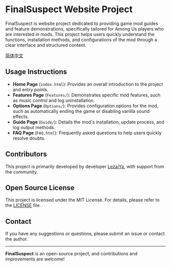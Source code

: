 # FinalSuspect Website Project

FinalSuspect is website project dedicated to providing game mod guides and feature demonstrations, specifically tailored for Among Us players who are interested in mods. This project helps users quickly understand the functions, installation methods, and configurations of the mod through a clear interface and structured content.

[简体中文](README.md)

## Usage Instructions

- **Home Page** (`index.html`): Provides an overall introduction to the project and entry points.
- **Features Page** (`Features/`): Demonstrates specific mod features, such as music control and log uninstallation.
- **Options Page** (`Options/`): Provides configuration options for the mod, such as automatically ending the game or disabling vanilla sound effects.
- **Guide Page** (`Guide/`): Details the mod's installation, update process, and log output methods.
- **FAQ Page** (`FAQ.html`): Frequently asked questions to help users quickly resolve doubts.

## Contributors

This project is primarily developed by developer [LezaiYa](https://gitee.com/LezaiYa), with support from the community.

## Open Source License

This project is licensed under the MIT License. For details, please refer to the [LICENSE](LICENSE) file.

## Contact

If you have any suggestions or questions, please submit an issue or contact the author.

---

**FinalSuspect** is an open-source project, and contributions and improvements are welcome!